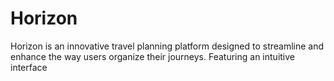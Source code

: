 # Horizon
Horizon is an innovative travel planning platform designed to streamline and enhance the way users organize their journeys. Featuring an intuitive interface
